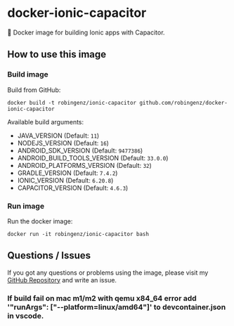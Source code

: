 # docker-ionic-capacitor

🐳 Docker image for building Ionic apps with Capacitor. 

## How to use this image

<!-- ### Pull image

Pull from Docker Registry:  
`docker pull robingenz/ionic-capacitor` -->

### Build image

Build from GitHub:  
```
docker build -t robingenz/ionic-capacitor github.com/robingenz/docker-ionic-capacitor
```

Available build arguments:  

- JAVA_VERSION (Default: `11`)
- NODEJS_VERSION (Default: `16`)
- ANDROID_SDK_VERSION (Default: `9477386`)
- ANDROID_BUILD_TOOLS_VERSION (Default: `33.0.0`)
- ANDROID_PLATFORMS_VERSION (Default: `32`)
- GRADLE_VERSION (Default: `7.4.2`)
- IONIC_VERSION (Default: `6.20.8`)
- CAPACITOR_VERSION (Default: `4.6.3`)

### Run image

Run the docker image:  
```
docker run -it robingenz/ionic-capacitor bash
```

## Questions / Issues

If you got any questions or problems using the image, please visit my [GitHub Repository](https://github.com/robingenz/docker-ionic-capacitor) and write an issue.

### If build fail on mac m1/m2 with qemu x84_64 error add '"runArgs": ["--platform=linux/amd64"]' to devcontainer.json in vscode.